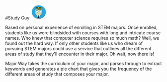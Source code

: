 #Study Guy <img src = "https://github.com/kug3lblitz/Major-Way/blob/master/src/static/img/studyicon.png" width="10%" height="10%">

Based on personal experience of enrolling in STEM majors. Once enrolled, students like us were blindsided with courses with long and intricate course names. Who knew that computer science requires so much math? Well, we found out the hard way. If only other students like us who dream of pursuing STEM majors could use a service that outlines all the different areas of study that they'll encounter in their major. Oh wait, now there is!

Major Way takes the curriculum of your major, and parses through to extract keywords and generates a pie chart that gives you the frequency of the different areas of study that composes your major.